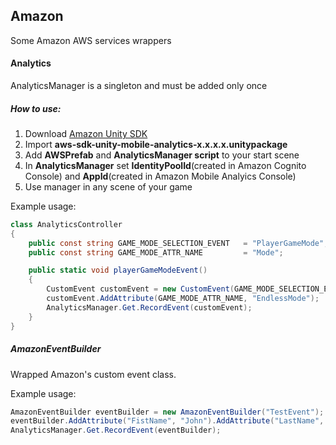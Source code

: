 ## Amazon
Some Amazon AWS services wrappers

#### Analytics
AnalyticsManager is a singleton and must be added only once

##### How to use: 
1. Download [Amazon Unity SDK](https://s3.amazonaws.com/aws-unity-sdk/latest/aws-unity-sdk.zip)
2. Import **aws-sdk-unity-mobile-analytics-x.x.x.x.unitypackage**
3. Add **AWSPrefab** and **AnalyticsManager script** to your start scene
4. In **AnalyticsManager** set **IdentityPoolId**(created in Amazon Cognito Console) and **AppId**(created in Amazon Mobile Analyics Console)
5. Use manager in any scene of your game

Example usage:

```c#
class AnalyticsController
{
	public const string GAME_MODE_SELECTION_EVENT   = "PlayerGameMode";
	public const string GAME_MODE_ATTR_NAME         = "Mode";

	public static void playerGameModeEvent()
	{
	    CustomEvent customEvent = new CustomEvent(GAME_MODE_SELECTION_EVENT);
	    customEvent.AddAttribute(GAME_MODE_ATTR_NAME, "EndlessMode");
	    AnalyticsManager.Get.RecordEvent(customEvent);
	}
}
```

##### AmazonEventBuilder
Wrapped Amazon's custom event class.

Example usage:

```c#
AmazonEventBuilder eventBuilder = new AmazonEventBuilder("TestEvent");
eventBuilder.AddAttribute("FistName", "John").AddAttribute("LastName", "Smith").AddMetric("Age", 31);
AnalyticsManager.Get.RecordEvent(eventBuilder);
```